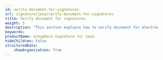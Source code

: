 ```yaml
---
id: verify-document-for-signatures
url: signature/java/verify-document-for-signatures
title: Verify document for signatures
weight: 5
description: "This section explains how to verify document for electronic signatures using GroupDocs.Signature for Java"
keywords: 
productName: GroupDocs.Signature for Java
hideChildren: False
structuredData:
    showOrganization: True
---
```

